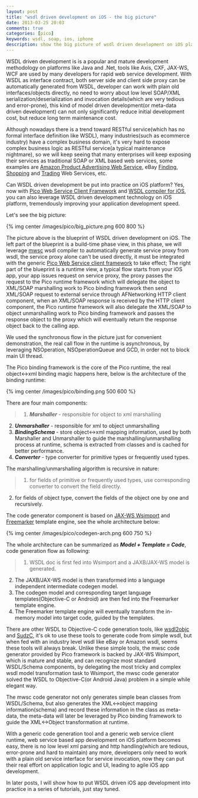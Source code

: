 ```yaml
---
layout: post
title: "wsdl driven development on iOS - the big picture"
date: 2013-03-25 20:03
comments: true
categories: [pico]
keywords: wsdl, soap, ios, iphone
description: show the big picture of wsdl driven development on iOS platform
---
```


WSDL driven development is is a popular and mature development methodology on platforms like Java and .Net, tools like Axis, CXF, JAX-WS, WCF are used by many developers for rapid web service development. With WSDL as interface contract, both server side and client side proxy can be automatically generated from WSDL, developer can work with plain old interfaces/objects directly, no need to worry about low level SOAP/XML serialization/deserialization and invocation details(which are very tedious and error-prone), this kind of model driven development(or meta-data driven development) can not only significantly reduce initial development cost, but reduce long term maintenance cost. 

<!--more-->

Although nowadays there is a trend toward RESTful service(which has no formal interface definition like WSDL), many industries(such as ecommerce industry) have a complex business domain, it's very hard to expose complex business logic as RESTful service(a typical maintenance nightmare), so we will keep seeing that many enterprises will keep exposing their services as traditional SOAP or XML based web services, some examples are [Amazon Product Advertising Web Service](https://affiliate-program.amazon.com/gp/advertising/api/detail/main.html), eBay [Finding](https://www.x.com/developers/ebay/products/finding-api), [Shopping](https://www.x.com/developers/ebay/products/shopping-api) and [Trading](https://www.x.com/developers/ebay/products/trading-api) Web Services, etc.

Can WSDL driven development be put into practice on iOS platform? Yes, now with [Pico Web Service Client Framework](https://github.com/bulldog2011/pico) and [WSDL compiler for iOS](https://github.com/bulldog2011/mwsc), you can also leverage WSDL driven development technology on iOS platform, tremendously improving your application development speed.

Let's see the big picture:

{% img center /images/pico/big_picture.png 600 800 %}

The picture above is the blueprint of WSDL driven development on iOS. The left part of the blueprint is a build-time phase view, in this phase, we will leverage [mwsc](https://github.com/bulldog2011/mwsc) wsdl compiler to automatically generate service proxy from wsdl, the service proxy alone can't be used directly, it must be integrated with the generic [Pico Web Service client framework](https://github.com/bulldog2011/pico) to take effect; The right part of the blueprint is a runtime view, a typical flow starts from your iOS app, your app issues request on service proxy, the proxy passes the request to the Pico runtime framework which will delegate the object to XML/SOAP marshalling work to Pico binding framework then send XML/SOAP request to external service through AFNetworking HTTP client component, when an XML/SOAP response is received by the HTTP client component, the Pico runtime framework will also delegate the XML/SOAP to object unmarshalling work to Pico binding framework and passes the response object to the proxy which will eventually return the response object back to the calling app. 

We used the synchronous flow in the picture just for convenient demonstration, the real call flow in the runtime is asynchronous, by leveraging NSOperation, NSOperationQueue and GCD, in order not to block main UI thread.

The Pico binding framework is the core of the Pico runtime, the real object<->xml binding magic happens here, below is the architecture of the binding runtime:

{% img center /images/pico/binding.png 500 600 %}

There are four main components:

>1. ***Marshaller*** - responsible for object to xml marshalling
2. ***Unmarshaller*** - responsible for xml to object unmarshalling
3. ***BindingSchema*** - store object<->xml mapping information, used by both Marshaller and Unmarshaller to guide the marshalling/unmarshalling process at runtime, schema is extracted from classes and is cached for better performance.
4. ***Converter*** - type converter for primitive types or frequently used types.

The marshalling/unmarshalling algorithm is recursive in nature:   

>1. for fields of primitive or frequently used types, use corresponding converter to convert the field directly.
2. for fields of object type, convert the fields of the object one by one and recursively.

The code generator component is based on [JAX-WS Wsimport](http://docs.oracle.com/javase/6/docs/technotes/tools/share/wsimport.html) and [Freemarker](http://freemarker.org/) template engine, see the whole architecture below:

{% img center /images/pico/codegen-arch.png 600 750 %}

The whole architecture can be summarized as ***Model + Template = Code***, code generation flow as following:   

>1. WSDL doc is first fed into Wsimport and a JAXB/JAX-WS model is generated.
2. The JAXB/JAX-WS model is then transformed into a language independent intermediate codegen model.
3. The codegen model and corresponding target language templates(Objective-C or Android) are then fed into the Freemarker template engine.
4. The Freemarker template engine will eventually transform the in-memory model into target code, guided by the templates.

There are other WSDL to Objective-C code generation tools, like [wsdl2objc](http://code.google.com/p/wsdl2objc/) and [SudzC](http://sudzc.com/), it's ok to use these tools to generate code from simple wsdl, but when fed with an industry level wsdl like eBay or Amazon wsdl, seems these tools will always break. Unlike these simple tools, the mwsc code generator provided by Pico framework is backed by JAX-WS Wsimport, which is mature and stable, and can recognize most standard WSDL/Schema components, by delegating the most tricky and complex wsdl model transformation task to Wsimport, the mwsc code generator solved the WSDL to Objective-C(or Android Java) problem in a simple while elegant way.

The mwsc code generator not only generates simple bean classes from WSDL/Schema, but also generates the XML<->object mapping information(schema) and record these information in the class as meta-data, the meta-data will later be leveraged by Pico binding framework to guide the XML<->Object transformation at runtime.

With a generic code generation tool and a generic web service client runtime, web service based app development on iOS platform becomes easy, there is no low level xml parsing and http handling(which are tedious, error-prone and hard to maintain) any more, developers only need to work with a plain old service interface for service invocation, now they can put their real effort on application logic and UI, leading to agile iOS app development.

In later posts, I will show how to put WSDL driven iOS app development into practice in a series of tutorials, just stay tuned.
 







